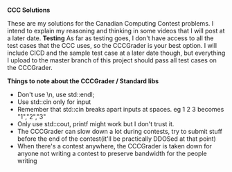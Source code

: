 **CCC Solutions**

These are my solutions for the Canadian Computing Contest problems. I intend to explain my reasoning and thinking in some videos that I will post at a later date.
**Testing**
As far as testing goes, I don't have access to all the test cases that the CCC uses, so the CCCGrader is your best option. I will include CICD and the sample test case at a later date though, but everything I upload to the master branch of this project should pass all test cases on the CCCGrader.

**Things to note about the CCCGrader / Standard libs**
- Don't use \n, use std::endl;
- Use std::cin only for input
- Remember that std::cin breaks apart inputs at spaces. eg 1 2 3 becomes "1","2","3"
- Only use std::cout, printf might work but I don't trust it.
- The CCCGrader can slow down a lot during contests, try to submit stuff before the end of the contest(it'll be practically DDOSed at that point)
- When there's a contest anywhere, the CCCGrader is taken down for anyone not writing a contest to preserve bandwidth for the people writing
